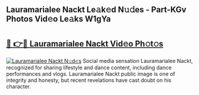 ## Lauramarialee Nackt Le𝚊k𝚎d N𝚞𝚍es - Part-KGv Photos Vid𝚎o Le𝚊ks W1gYa

# <h2><a href="http://fb0jgd4.evod.top/?m=Lauramarialee+Nackt">🔗 👉🔴 Lauramarialee Nackt Vid𝚎o Ph𝚘t𝚘s</a></h2>

[![Lauramarialee Nackt N𝚞d𝚎s](https://i.imgur.com/8V9OHl7.gif)](http://fb0jgd4.evod.top/?m=Lauramarialee+Nackt)
Social media sensation Lauramarialee Nackt, recognized for sharing lifestyle and dance content, including dance performances and vlogs. Lauramarialee Nackt public image is one of integrity and honesty, but recent revelations have cast doubt on his character. 
